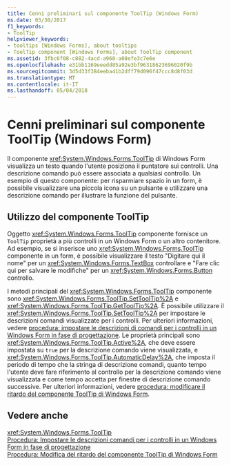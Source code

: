 ```yaml
---
title: Cenni preliminari sul componente ToolTip (Windows Form)
ms.date: 03/30/2017
f1_keywords:
- ToolTip
helpviewer_keywords:
- tooltips [Windows Forms], about tooltips
- ToolTip component [Windows Forms], about ToolTip component
ms.assetid: 3fbc6f08-c882-4acd-a960-a08efe3c7e6e
ms.openlocfilehash: e31bb1169eeedd85a92e3bf96318623696020f9b
ms.sourcegitcommit: 3d5d33f384eeba41b2dff79d096f47ccc8d8f03d
ms.translationtype: MT
ms.contentlocale: it-IT
ms.lasthandoff: 05/04/2018
---
```

# <a name="tooltip-component-overview-windows-forms"></a>Cenni preliminari sul componente ToolTip (Windows Form)
Il componente <xref:System.Windows.Forms.ToolTip> di Windows Form visualizza un testo quando l'utente posiziona il puntatore sui controlli. Una descrizione comando può essere associata a qualsiasi controllo. Un esempio di questo componente: per risparmiare spazio in un form, è possibile visualizzare una piccola icona su un pulsante e utilizzare una descrizione comando per illustrare la funzione del pulsante.  
  
## <a name="working-with-the-tooltip-component"></a>Utilizzo del componente ToolTip  
 Oggetto <xref:System.Windows.Forms.ToolTip> componente fornisce un `ToolTip` proprietà a più controlli in un Windows Form o un altro contenitore. Ad esempio, se si inserisce uno <xref:System.Windows.Forms.ToolTip> componente in un form, è possibile visualizzare il testo "Digitare qui il nome" per un <xref:System.Windows.Forms.TextBox> controllare e "Fare clic qui per salvare le modifiche" per un <xref:System.Windows.Forms.Button> controllo.  
  
 I metodi principali del <xref:System.Windows.Forms.ToolTip> componente sono <xref:System.Windows.Forms.ToolTip.SetToolTip%2A> e <xref:System.Windows.Forms.ToolTip.GetToolTip%2A>. È possibile utilizzare il <xref:System.Windows.Forms.ToolTip.SetToolTip%2A> per impostare le descrizioni comandi visualizzate per i controlli. Per ulteriori informazioni, vedere [procedura: impostare le descrizioni di comandi per i controlli in un Windows Form in fase di progettazione](../../../../docs/framework/winforms/controls/how-to-set-tooltips-for-controls-on-a-windows-form-at-design-time.md). Le proprietà principali sono <xref:System.Windows.Forms.ToolTip.Active%2A>, che deve essere impostata su `true` per la descrizione comando viene visualizzata, e <xref:System.Windows.Forms.ToolTip.AutomaticDelay%2A>, che imposta il periodo di tempo che la stringa di descrizione comandi, quanto tempo l'utente deve fare riferimento al controllo per la descrizione comando viene visualizzata e come tempo accetta per finestre di descrizione comando successive. Per ulteriori informazioni, vedere [procedura: modificare il ritardo del componente ToolTip di Windows Form](../../../../docs/framework/winforms/controls/how-to-change-the-delay-of-the-windows-forms-tooltip-component.md).  
  
## <a name="see-also"></a>Vedere anche  
 <xref:System.Windows.Forms.ToolTip>  
 [Procedura: Impostare le descrizioni comandi per i controlli in un Windows Form in fase di progettazione](../../../../docs/framework/winforms/controls/how-to-set-tooltips-for-controls-on-a-windows-form-at-design-time.md)  
 [Procedura: Modifica del ritardo del componente ToolTip di Windows Form](../../../../docs/framework/winforms/controls/how-to-change-the-delay-of-the-windows-forms-tooltip-component.md)

